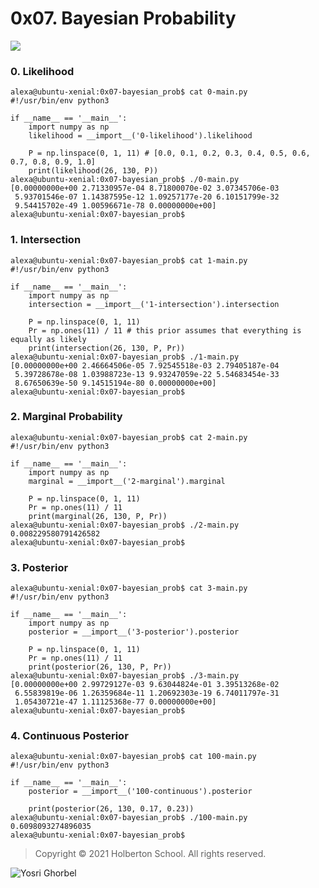 # 0x07. Bayesian Probability


![](https://holbertonintranet.s3.amazonaws.com/uploads/medias/2019/8/8358e1144bbb1fcc51b4.png?X-Amz-Algorithm=AWS4-HMAC-SHA256&X-Amz-Credential=AKIARDDGGGOUWMNL5ANN%2F20210609%2Fus-east-1%2Fs3%2Faws4_request&X-Amz-Date=20210609T141726Z&X-Amz-Expires=86400&X-Amz-SignedHeaders=host&X-Amz-Signature=1b46e1ea940a0bccde01093e84a236ae81717336a564fda779e3daec02c061fa)

### 0. Likelihood
```
alexa@ubuntu-xenial:0x07-bayesian_prob$ cat 0-main.py 
#!/usr/bin/env python3

if __name__ == '__main__':
    import numpy as np
    likelihood = __import__('0-likelihood').likelihood

    P = np.linspace(0, 1, 11) # [0.0, 0.1, 0.2, 0.3, 0.4, 0.5, 0.6, 0.7, 0.8, 0.9, 1.0]
    print(likelihood(26, 130, P))
alexa@ubuntu-xenial:0x07-bayesian_prob$ ./0-main.py 
[0.00000000e+00 2.71330957e-04 8.71800070e-02 3.07345706e-03
 5.93701546e-07 1.14387595e-12 1.09257177e-20 6.10151799e-32
 9.54415702e-49 1.00596671e-78 0.00000000e+00]
alexa@ubuntu-xenial:0x07-bayesian_prob$
```

### 1. Intersection
```
alexa@ubuntu-xenial:0x07-bayesian_prob$ cat 1-main.py 
#!/usr/bin/env python3

if __name__ == '__main__':
    import numpy as np
    intersection = __import__('1-intersection').intersection

    P = np.linspace(0, 1, 11)
    Pr = np.ones(11) / 11 # this prior assumes that everything is equally as likely
    print(intersection(26, 130, P, Pr))
alexa@ubuntu-xenial:0x07-bayesian_prob$ ./1-main.py 
[0.00000000e+00 2.46664506e-05 7.92545518e-03 2.79405187e-04
 5.39728678e-08 1.03988723e-13 9.93247059e-22 5.54683454e-33
 8.67650639e-50 9.14515194e-80 0.00000000e+00]
alexa@ubuntu-xenial:0x07-bayesian_prob$
```

### 2. Marginal Probability
```
alexa@ubuntu-xenial:0x07-bayesian_prob$ cat 2-main.py 
#!/usr/bin/env python3

if __name__ == '__main__':
    import numpy as np
    marginal = __import__('2-marginal').marginal

    P = np.linspace(0, 1, 11)
    Pr = np.ones(11) / 11
    print(marginal(26, 130, P, Pr))
alexa@ubuntu-xenial:0x07-bayesian_prob$ ./2-main.py 
0.008229580791426582
alexa@ubuntu-xenial:0x07-bayesian_prob$
```

### 3. Posterior
```
alexa@ubuntu-xenial:0x07-bayesian_prob$ cat 3-main.py 
#!/usr/bin/env python3

if __name__ == '__main__':
    import numpy as np
    posterior = __import__('3-posterior').posterior

    P = np.linspace(0, 1, 11)
    Pr = np.ones(11) / 11
    print(posterior(26, 130, P, Pr))
alexa@ubuntu-xenial:0x07-bayesian_prob$ ./3-main.py 
[0.00000000e+00 2.99729127e-03 9.63044824e-01 3.39513268e-02
 6.55839819e-06 1.26359684e-11 1.20692303e-19 6.74011797e-31
 1.05430721e-47 1.11125368e-77 0.00000000e+00]
alexa@ubuntu-xenial:0x07-bayesian_prob$
```

### 4. Continuous Posterior
```
alexa@ubuntu-xenial:0x07-bayesian_prob$ cat 100-main.py 
#!/usr/bin/env python3

if __name__ == '__main__':
    posterior = __import__('100-continuous').posterior

    print(posterior(26, 130, 0.17, 0.23))
alexa@ubuntu-xenial:0x07-bayesian_prob$ ./100-main.py 
0.6098093274896035
alexa@ubuntu-xenial:0x07-bayesian_prob$
```

> Copyright © 2021 Holberton School. All rights reserved.

![Yosri Ghorbel](https://pbs.twimg.com/media/E3YEO7kXwAU9x6x?format=png&name=4096x4096)
